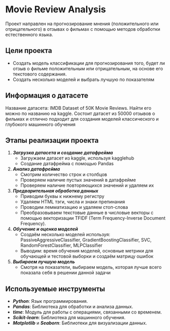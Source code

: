 # Movie Review Analysis
Проект направлен на прогнозирование мнения (положительного или отрицательного) в отзывах о фильмах с помощью методов обработки естественного языка.
## Цели проекта
- Создать модель классификации для прогнозирования того, будет ли отзыв о фильме положительным или отрицательным, на основе его текстового содержания.
- Создать несколько моделей и выбрать лучшую по показателям
## Информация о датасете
Название датасета: IMDB Dataset of 50K Movie Reviews. Найти его можно по названию на kaggle. Состоит датасет из 50000 отзывов о фильмах и отлично подходит для создания моделей классического и глубокого машинного обучения  
## Этапы реализации проекта
1. ***Загрузка датасета и создание датафрейма***
   - Загружаем датасет из kaggle, используя kagglehub
   - Создание датафрейма с помощью Pandas
2. ***Анализ датафрейма***
   - Смотрим количество строк и столбцов
   - Проверяем наличие пустых значений в датафрейме
   - Проверяем наличие повторяющихся значений и удаляем их
3. ***Предварительная обработка данных***
   - Приводим буквы к нижнему регистру
   - Удаляем HTML тэги, числа и знаки препинания
   - Проводим лемматизацию и удаляем стоп-слова
   - Преобразовываем текстовые данные в числовые векторы с помощью векторизации TFIDF (Term Frequency-Inverse Document Frequency).
4. ***Обучение и оценка моделей***
   - Создаём несколько моделей используя: PassiveAggressiveClassifier, GradientBoostingClassifier, SVC, RandomForestClassifier, MLPClassifier
   - Выводим: время обучения моделей, основные метрики для обучающей и тестовой выборки и создаём матрицу ошибок
5. ***Выбираем лучшую модель***
   - Смотря на показатели, выбираем модель, которая лучше всего показала себя в решении данной задачи
## Используемые инструменты
- ***Python***: Язык программирования.
- ***Pandas***: Библиотека для обработки и анализа данных.
- ***time***: Модуль для работы с операциями, связанными со временем.
- ***Scikit-learn***: Библиотека для машинного обучения.
- ***Matplotlib*** и ***Seaborn***: Библиотеки для визуализации данных.


   
      
   
 

